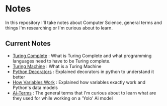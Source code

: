 # Notes
In this repository I'll take notes about Computer Science, general terms and things I'm researching or I'm curious about to learn.

## Current Notes

- [Turing Complete](https://github.com/Alperencode/Notes/blob/master/Turing-Complete/TuringComplete.md) :  What is Turing Complete and what programming languages need to have to be Turing complete.
- [Turing Machine](https://github.com/Alperencode/Notes/blob/master/Turing-Machine/TuringMachine.md) : What is a Turing Machine
- [Python Decorators](https://github.com/Alperencode/Notes/blob/master/Python-Decorators/PythonDecorators.md) : Explained decorators in python to understand it better
- [How Variables Work](https://github.com/Alperencode/Notes/blob/master/Python-Variables/How-Variables-Work/How-Variables-Work.md) : Explained how variables exactly work and Python's data models
- [Ai-Terms](https://github.com/Alperencode/Notes/blob/master/Ai-Terms/Ai-Terms.md) : The general terms that I'm curious about to learn what are they used for while working on a 'Yolo' Ai model